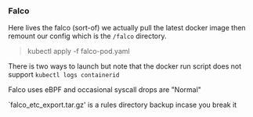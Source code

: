 ### Falco 

Here lives the falco (sort-of) we actually pull the latest docker image then remount our config which is the `/falco` directory.

> kubectl apply -f falco-pod.yaml

There is two ways to launch but note that the docker run script does not support `kubectl logs containerid`

Falco uses eBPF and occasional syscall drops are "Normal"
 
`falco_etc_export.tar.gz' is a rules directory backup incase you break it
